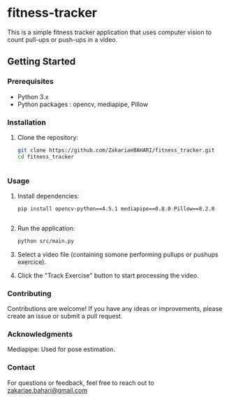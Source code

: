 # fitness-tracker
This is a simple fitness tracker application that uses computer vision to count pull-ups or push-ups in a video.

## Getting Started

### Prerequisites

- Python 3.x
- Python packages : opencv, mediapipe, Pillow

### Installation

1. Clone the repository:

   ```bash
   git clone https://github.com/ZakariaeBAHARI/fitness_tracker.git
   cd fitness_tracker



### Usage 

1. Install dependencies:

   ```bash
   pip install opencv-python==4.5.1 mediapipe==0.8.0 Pillow==8.2.0



2. Run the application:

   ```bash
   python src/main.py


3. Select a video file (containing somone performing pullups or pushups exercice).


4. Click the "Track Exercise" button to start processing the video.


### Contributing

Contributions are welcome! If you have any ideas or improvements, please create an issue or submit a pull request.


### Acknowledgments

Mediapipe: Used for pose estimation.

### Contact

For questions or feedback, feel free to reach out to zakariae.bahari@gmail.com
